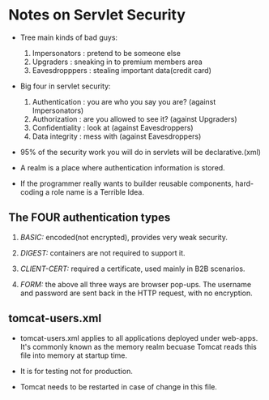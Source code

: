 # Notes on Servlet Security

- Tree main kinds of bad guys:
  1. Impersonators   : pretend to be someone else
  2. Upgraders       : sneaking in to premium members area
  3. Eavesdropppers  : stealing important data(credit card)

- Big four in servlet security:
  1. Authentication   : you are who you say you are? (against Impersonators)
  2. Authorization    : are you allowed to see it?   (against Upgraders)
  3. Confidentiality  : look at                      (against Eavesdroppers)
  4. Data integrity   : mess with                    (against Eavesdroppers)

- 95% of the security work you will do in servlets will be declarative.(xml)

- A realm is a place where authentication information is stored.

- If the programmer really wants to builder reusable components, hard-coding a
  role name is a Terrible Idea.

## The FOUR authentication types

1. *BASIC:* encoded(not encrypted), provides very weak security.

2. *DIGEST:* containers are not required to support it.

3. *CLIENT-CERT:* required a certificate, used mainly in B2B scenarios.

4. *FORM:* the above all three ways are browser pop-ups. The username and
   password are sent back in the HTTP request, with no encryption.

## tomcat-users.xml
- tomcat-users.xml applies to all applications deployed under web-apps. It's
  commonly known as the memory realm becuase Tomcat reads this file into memory
  at startup time.

- It is for testing not for production.
- Tomcat needs to be restarted in case of change in this file.
